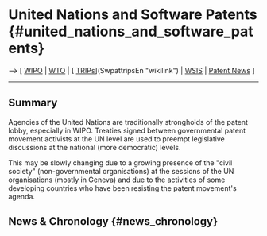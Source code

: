 # United Nations and Software Patents {#united_nations_and_software_patents}

\--\> \[ [ WIPO](SwpatwipoEn "wikilink") \| [
WTO](SwpatwtoEn "wikilink") \| [
[TRIPs](TRIPs "wikilink")](SwpattripsEn "wikilink") \| [
WSIS](SwpatwsisEn "wikilink") \| [ Patent News](SwpatcninoEn "wikilink")
\]

------------------------------------------------------------------------

## Summary

Agencies of the United Nations are traditionally strongholds of the
patent lobby, especially in WIPO. Treaties signed between governmental
patent movement activists at the UN level are used to preempt
legislative discussions at the national (more democratic) levels.

This may be slowly changing due to a growing presence of the \"civil
society\" (non-governmental organisations) at the sessions of the UN
organisations (mostly in Geneva) and due to the activities of some
developing countries who have been resisting the patent movement\'s
agenda.

## News & Chronology {#news_chronology}
